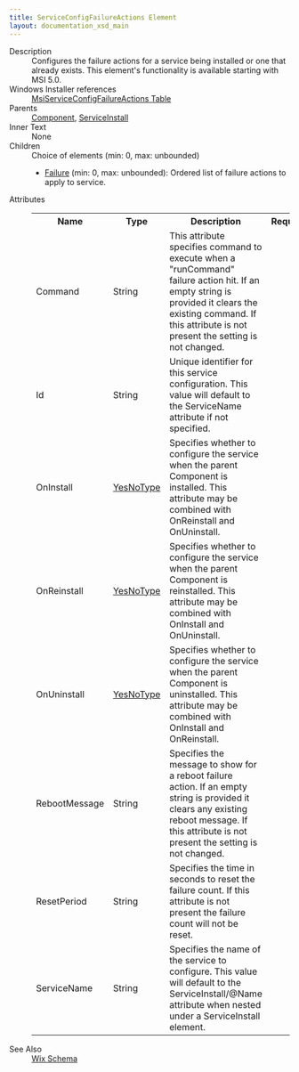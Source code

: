 ```yaml
---
title: ServiceConfigFailureActions Element
layout: documentation_xsd_main
---
```

<dl>
  <dt>Description</dt>
  <dd>                 Configures the failure actions for a service being installed or one that already exists. This element's functionality is available starting with MSI 5.0.             </dd>
  <dt>Windows Installer references</dt>
  <dd>
    <a href="http://msdn.microsoft.com/en-us/library/dd408037.aspx" target="_blank">MsiServiceConfigFailureActions Table</a>
  </dd>
  <dt>Parents</dt>
  <dd>
    <a href="../wix/component">Component</a>, <a href="../wix/serviceinstall">ServiceInstall</a></dd>
  <dt>Inner Text</dt>
  <dd>None</dd>
  <dt>Children</dt>
  <dd>Choice of elements (min: 0, max: unbounded)<ul><li><a href="../wix/failure">Failure</a> (min: 0, max: unbounded): Ordered list of failure actions to apply to service.</li></ul></dd>
  <dt>Attributes</dt>
  <dd>
    <table cellspacing="0" cellpadding="0" class="schema">
      <tr>
        <th width="15%">Name</th>
        <th width="15%">Type</th>
        <th width="65%">Description</th>
        <th width="15%">Required</th>
      </tr>
      <tr>
        <td>Command</td>
        <td>String</td>
        <td>                     This attribute specifies command to execute when a "runCommand" failure action hit.  If an empty string is provided it clears                     the existing command. If this attribute is not present the setting is not changed.                 </td>
        <td>&nbsp;</td>
      </tr>
      <tr>
        <td>Id</td>
        <td>String</td>
        <td>                     Unique identifier for this service configuration. This value will default to the ServiceName attribute if not                     specified.                 </td>
        <td>&nbsp;</td>
      </tr>
      <tr>
        <td>OnInstall</td>
        <td><a href="../wix/simple_type_yesnotype">YesNoType</a></td>
        <td>                     Specifies whether to configure the service when the parent Component is installed. This attribute may be combined with OnReinstall                     and OnUninstall.                 </td>
        <td>&nbsp;</td>
      </tr>
      <tr>
        <td>OnReinstall</td>
        <td><a href="../wix/simple_type_yesnotype">YesNoType</a></td>
        <td>                     Specifies whether to configure the service when the parent Component is reinstalled. This attribute may be combined with OnInstall                     and OnUninstall.                 </td>
        <td>&nbsp;</td>
      </tr>
      <tr>
        <td>OnUninstall</td>
        <td><a href="../wix/simple_type_yesnotype">YesNoType</a></td>
        <td>                     Specifies whether to configure the service when the parent Component is uninstalled. This attribute may be combined with OnInstall                     and OnReinstall.                 </td>
        <td>&nbsp;</td>
      </tr>
      <tr>
        <td>RebootMessage</td>
        <td>String</td>
        <td>                     Specifies the message to show for a reboot failure action. If an empty string is provided it clears any existing reboot message. If this                     attribute is not present the setting is not changed.                 </td>
        <td>&nbsp;</td>
      </tr>
      <tr>
        <td>ResetPeriod</td>
        <td>String</td>
        <td>                     Specifies the time in seconds to reset the failure count. If this attribute is not present the failure count will not be reset.                 </td>
        <td>&nbsp;</td>
      </tr>
      <tr>
        <td>ServiceName</td>
        <td>String</td>
        <td>                     Specifies the name of the service to configure. This value will default to the ServiceInstall/@Name attribute when nested under                     a ServiceInstall element.                 </td>
        <td>&nbsp;</td>
      </tr>
    </table>
  </dd>
  <dt>See Also</dt>
  <dd>
    <a href="../wix">Wix Schema</a>
  </dd>
</dl>
